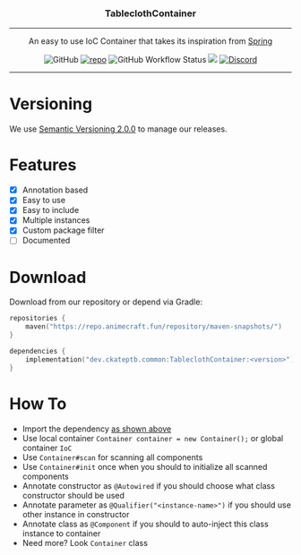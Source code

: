 <p align="center">
<h3 align="center">TableclothContainer</h3>

------

<p align="center">
An easy to use IoC Container that takes its inspiration from <a href="https://github.com/spring-projects/spring-framework" target="_blank" href="">Spring</a>
</p>

<p align="center">
<img alt="GitHub" src="https://img.shields.io/github/license/ckateptb-commons/TableclothContainer">
<a href="#Download"><img src="https://img.shields.io/nexus/s/dev.ckateptb.common/TableclothContainer?label=repo&server=https://repo.animecraft.fun" alt="repo"></a>
<img alt="GitHub Workflow Status" src="https://img.shields.io/github/workflow/status/ckateptb-commons/TableclothContainer/publish?branch=production">
<a href="https://docs.gradle.org/7.5/release-notes.html"><img src="https://img.shields.io/badge/Gradle-7.5-brightgreen.svg?colorB=469C00&logo=gradle"></a>
<a href="https://discord.gg/P7FaqjcATp" target="_blank"><img alt="Discord" src="https://img.shields.io/discord/925686623222505482?label=discord"></a>
</p>

------

# Versioning

We use [Semantic Versioning 2.0.0](https://semver.org/spec/v2.0.0.html) to manage our releases.

# Features

- [X] Annotation based
- [X] Easy to use
- [X] Easy to include
- [X] Multiple instances
- [X] Custom package filter
- [ ] Documented

# Download

Download from our repository or depend via Gradle:

```kotlin
repositories {
    maven("https://repo.animecraft.fun/repository/maven-snapshots/")
}

dependencies {
    implementation("dev.ckateptb.common:TableclothContainer:<version>")
}
```

# How To

* Import the dependency [as shown above](#Download)
* Use local container `Container container = new Container();` or global container `IoC`
* Use `Container#scan` for scanning all components
* Use `Container#init` once when you should to initialize all scanned components
* Annotate constructor as `@Autowired` if you should choose what class constructor should be used
* Annotate parameter as `@Qualifier("<instance-name>")` if you should use other instance in constructor
* Annotate class as `@Component` if you should to auto-inject this class instance to container
* Need more? Look `Container` class